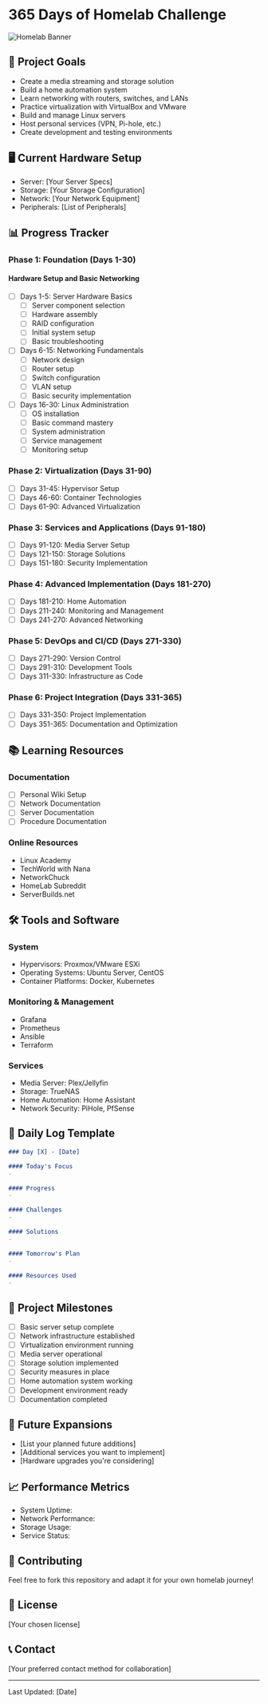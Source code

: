 # 365 Days of Homelab Challenge

![Homelab Banner](https://github.com/user-attachments/assets/d1ec15a9-b0cb-42df-b197-86842fa96ccf)


## 🎯 Project Goals
- Create a media streaming and storage solution
- Build a home automation system
- Learn networking with routers, switches, and LANs
- Practice virtualization with VirtualBox and VMware
- Build and manage Linux servers
- Host personal services (VPN, Pi-hole, etc.)
- Create development and testing environments

## 🖥️ Current Hardware Setup
- Server: [Your Server Specs]
- Storage: [Your Storage Configuration]
- Network: [Your Network Equipment]
- Peripherals: [List of Peripherals]

## 📊 Progress Tracker

### Phase 1: Foundation (Days 1-30)
#### Hardware Setup and Basic Networking
- [ ] Days 1-5: Server Hardware Basics
  - [ ] Server component selection
  - [ ] Hardware assembly
  - [ ] RAID configuration
  - [ ] Initial system setup
  - [ ] Basic troubleshooting

- [ ] Days 6-15: Networking Fundamentals
  - [ ] Network design
  - [ ] Router setup
  - [ ] Switch configuration
  - [ ] VLAN setup
  - [ ] Basic security implementation

- [ ] Days 16-30: Linux Administration
  - [ ] OS installation
  - [ ] Basic command mastery
  - [ ] System administration
  - [ ] Service management
  - [ ] Monitoring setup

### Phase 2: Virtualization (Days 31-90)
- [ ] Days 31-45: Hypervisor Setup
- [ ] Days 46-60: Container Technologies
- [ ] Days 61-90: Advanced Virtualization

### Phase 3: Services and Applications (Days 91-180)
- [ ] Days 91-120: Media Server Setup
- [ ] Days 121-150: Storage Solutions
- [ ] Days 151-180: Security Implementation

### Phase 4: Advanced Implementation (Days 181-270)
- [ ] Days 181-210: Home Automation
- [ ] Days 211-240: Monitoring and Management
- [ ] Days 241-270: Advanced Networking

### Phase 5: DevOps and CI/CD (Days 271-330)
- [ ] Days 271-290: Version Control
- [ ] Days 291-310: Development Tools
- [ ] Days 311-330: Infrastructure as Code

### Phase 6: Project Integration (Days 331-365)
- [ ] Days 331-350: Project Implementation
- [ ] Days 351-365: Documentation and Optimization

## 📚 Learning Resources
### Documentation
- [ ] Personal Wiki Setup
- [ ] Network Documentation
- [ ] Server Documentation
- [ ] Procedure Documentation

### Online Resources
- Linux Academy
- TechWorld with Nana
- NetworkChuck
- HomeLab Subreddit
- ServerBuilds.net

## 🛠️ Tools and Software
### System
- Hypervisors: Proxmox/VMware ESXi
- Operating Systems: Ubuntu Server, CentOS
- Container Platforms: Docker, Kubernetes

### Monitoring & Management
- Grafana
- Prometheus
- Ansible
- Terraform

### Services
- Media Server: Plex/Jellyfin
- Storage: TrueNAS
- Home Automation: Home Assistant
- Network Security: PiHole, PfSense

## 📝 Daily Log Template
```markdown
### Day [X] - [Date]

#### Today's Focus
- 

#### Progress
- 

#### Challenges
- 

#### Solutions
- 

#### Tomorrow's Plan
- 

#### Resources Used
- 
```

## 🎯 Project Milestones
- [ ] Basic server setup complete
- [ ] Network infrastructure established
- [ ] Virtualization environment running
- [ ] Media server operational
- [ ] Storage solution implemented
- [ ] Security measures in place
- [ ] Home automation system working
- [ ] Development environment ready
- [ ] Documentation completed

## 🚀 Future Expansions
- [List your planned future additions]
- [Additional services you want to implement]
- [Hardware upgrades you're considering]

## 📈 Performance Metrics
- System Uptime:
- Network Performance:
- Storage Usage:
- Service Status:

## 🤝 Contributing
Feel free to fork this repository and adapt it for your own homelab journey!

## 📜 License
[Your chosen license]

## 📞 Contact
[Your preferred contact method for collaboration]

---
Last Updated: [Date]
